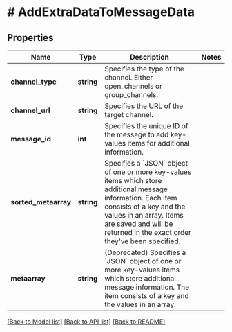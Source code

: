 # # AddExtraDataToMessageData

## Properties

Name | Type | Description | Notes
------------ | ------------- | ------------- | -------------
**channel_type** | **string** | Specifies the type of the channel. Either open_channels or group_channels. |
**channel_url** | **string** | Specifies the URL of the target channel. |
**message_id** | **int** | Specifies the unique ID of the message to add key-values items for additional information. |
**sorted_metaarray** | **string** | Specifies a &#x60;JSON&#x60; object of one or more key-values items which store additional message information. Each item consists of a key and the values in an array. Items are saved and will be returned in the exact order they&#39;ve been specified. |
**metaarray** | **string** | (Deprecated) Specifies a &#x60;JSON&#x60; object of one or more key-values items which store additional message information. The item consists of a key and the values in an array. |

[[Back to Model list]](../../README.md#models) [[Back to API list]](../../README.md#endpoints) [[Back to README]](../../README.md)
